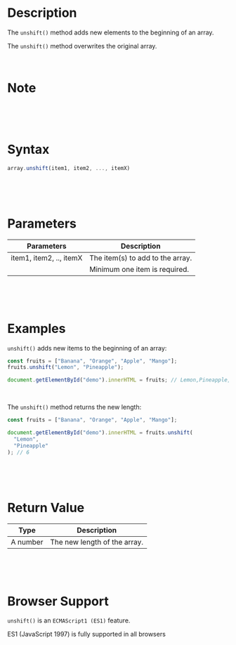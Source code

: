 # Description

The `unshift()` method adds new elements to the beginning of an array.

The `unshift()` method overwrites the original array.

&nbsp;

# Note

&nbsp;

&nbsp;

# Syntax

```js
array.unshift(item1, item2, ..., itemX)

```

&nbsp;

&nbsp;

# Parameters

| Parameters              | Description                      |
| ----------------------- | -------------------------------- |
| item1, item2, .., itemX | The item(s) to add to the array. |
|                         | Minimum one item is required.    |

&nbsp;

&nbsp;

# Examples

`unshift()` adds new items to the beginning of an array:

```js
const fruits = ["Banana", "Orange", "Apple", "Mango"];
fruits.unshift("Lemon", "Pineapple");

document.getElementById("demo").innerHTML = fruits; // Lemon,Pineapple,Banana,Orange,Apple,Mango
```

&nbsp;

The `unshift()` method returns the new length:

```js
const fruits = ["Banana", "Orange", "Apple", "Mango"];

document.getElementById("demo").innerHTML = fruits.unshift(
  "Lemon",
  "Pineapple"
); // 6
```

&nbsp;

&nbsp;

# Return Value

| Type     | Description                  |
| -------- | ---------------------------- |
| A number | The new length of the array. |

&nbsp;

&nbsp;

# Browser Support

`unshift()` is an `ECMAScript1 (ES1)` feature.

ES1 (JavaScript 1997) is fully supported in all browsers

&nbsp;

&nbsp;
